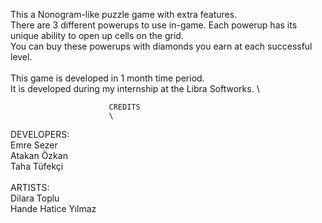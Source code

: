 This a Nonogram-like puzzle game with extra features. \
There are 3 different powerups to use in-game. Each powerup has its unique ability to open up cells on the grid. \
You can buy these powerups with diamonds you earn at each successful level. \
\
This game is developed in 1 month time period. \
It is developed during my internship at the Libra Softworks. \

                          CREDITS
                          \
DEVELOPERS: \
Emre Sezer \
Atakan Özkan \
Taha Tüfekçi \
\
ARTISTS: \
Dilara Toplu \
Hande Hatice Yılmaz
